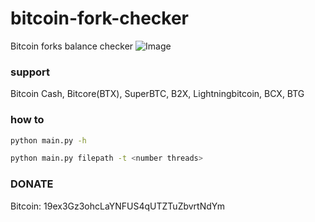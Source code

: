 # bitcoin-fork-checker
Bitcoin forks balance checker 
![Image](https://i.imgur.com/WKA0jgX.png)

### support
Bitcoin Cash, Bitcore(BTX), SuperBTC, B2X, Lightningbitcoin, BCX, BTG

### how to
```bash
python main.py -h
```
```bash
python main.py filepath -t <number threads>
```

### DONATE
Bitcoin: 19ex3Gz3ohcLaYNFUS4qUTZTuZbvrtNdYm

